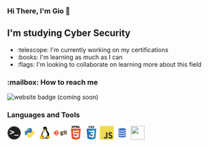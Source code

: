 <h3> Hi There, I'm Gio 👋 </h3>

 <h2> I'm studying Cyber Security </h2>

 <ul>
   <li>:telescope: I'm currently working on my certifications</li>
   <li>:books: I'm learning as much as I can</li>
   <li>:flags: I'm looking to collaborate on learning more about this field</li>
 </ul>
 
 <h3>:mailbox: How to reach me </h3>
 <p>
 <img src="https://camo.githubusercontent.com/4293c5776f07707eb41da727b864eaa166ff4175a0c34ba05153ee05fee6aadc/68747470733a2f2f696d672e736869656c64732e696f2f62616467652f2d426c6f672d79656c6c6f77677265656e3f7374796c653d666c61742d737175617265266c6f676f3d57656273697465266c6f676f436f6c6f723d7768697465266c696e6b3d68747470733a2f2f6d61796164657662652e6d652f" alt="website badge" style="max-width: 100%;"> (coming soon)
 </p>
<h3> Languages and Tools </h3>
<p>
<a href="https://github.com/giorgishengelia"><img height="32" width="32" src="https://raw.githubusercontent.com/github/explore/d92924b1d925bb134e308bd29c9de6c302ed3beb/topics/terminal/terminal.png" style="max-width: 100%;"></a>
  <img height="32" width="32" src="https://raw.githubusercontent.com/github/explore/80688e429a7d4ef2fca1e82350fe8e3517d3494d/topics/python/python.png" style="max-width: 100%;">
  <img height="32" width="32" src="https://raw.githubusercontent.com/github/explore/80688e429a7d4ef2fca1e82350fe8e3517d3494d/topics/linux/linux.png" style="max-width: 100%;">
  <img height="32" width="32" src="https://raw.githubusercontent.com/github/explore/80688e429a7d4ef2fca1e82350fe8e3517d3494d/topics/git/git.png" style="max-width: 100%;">
  <img height="32" width="32" src="https://raw.githubusercontent.com/github/explore/80688e429a7d4ef2fca1e82350fe8e3517d3494d/topics/html/html.png" style="max-width: 100%;">
  <img height="32" width="32" src="https://raw.githubusercontent.com/github/explore/80688e429a7d4ef2fca1e82350fe8e3517d3494d/topics/css/css.png" style="max-width: 100%;">
  <img height="32" width="32" src="https://raw.githubusercontent.com/github/explore/80688e429a7d4ef2fca1e82350fe8e3517d3494d/topics/javascript/javascript.png" style="max-width: 100%;">
  <img height="32" width="32" src="https://raw.githubusercontent.com/github/explore/80688e429a7d4ef2fca1e82350fe8e3517d3494d/topics/sql/sql.png" style="max-width: 100%;">
 <img height="32" width="32" src="https://avatars.githubusercontent.com/u/6233056?s=200&v=4" style="max-width: 100%;">
 
 </p>
